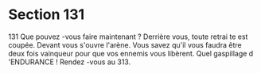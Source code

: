 # Section 131

131
Que pouvez -vous faire maintenant ? Derrière vous, toute retrai te
est coupée. Devant vous s'ouvre l'arène. Vous savez qu'il vous
faudra être deux fois vainqueur pour que vos ennemis vous
libèrent. Quel gaspillage d 'ENDURANCE  ! Rendez -vous au
313.